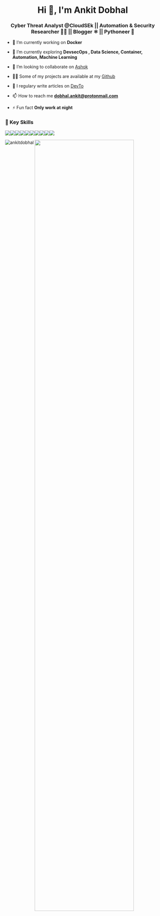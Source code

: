 <h1 align="center">Hi 👋, I'm Ankit Dobhal</h1>
<h3 align="center">Cyber Threat Analyst @CloudSEk || Automation & Security Researcher 👨‍💻 || Blogger ⚛️ || Pythoneer 🐍</h3>


- 🔭 I’m currently working on **Docker**

- 🌱 I’m currently exploring **DevsecOps , Data Science, Container, Automation, Machine Learning**

- 👯 I’m looking to collaborate on [Ashok](https://github.com/ankitdobhal/Ashok)

- 👨‍💻 Some of my projects are available at my [Github](https://github.com/ankitdobhal?tab=repositories)

- 📝 I regulary write articles on [DevTo](https://dev.to/ankitdobhal)

- 📫 How to reach me **dobhal.ankit@protonmail.com**

- ⚡ Fun fact **Only work at night**

### 📌 Key Skills
<img src="https://img.shields.io/badge/-Python-blue.svg"><img src="https://img.shields.io/badge/-Bash-grey.svg"><img src="https://img.shields.io/badge/-Powershell-blue.svg"><img src="https://img.shields.io/badge/-JaVascript-yellow.svg"><img src="https://img.shields.io/badge/-Linux-black.svg"><img src="https://img.shields.io/badge/-Penetration-black.svg"><img src="https://img.shields.io/badge/-Nmap-green.svg"><img src="https://img.shields.io/badge/-Burpsuite-blue.svg"><img src="https://img.shields.io/badge/-Sqlmap-black.svg"><img src="https://img.shields.io/badge/-DataScience-Blue.svg">

<img align="left" src="https://github-readme-stats.vercel.app/api/top-langs/?username=ankitdobhal&layout=compact&hide=html&theme=radical" alt="ankitdobhal" />
<img src="https://github-readme-stats.vercel.app/api?username=ankitdobhal&&show_icons=true&title_color=08fdd8&icon_color=bb2acf&text_color=ffffff&bg_color=0a192f" width="80%"/>
